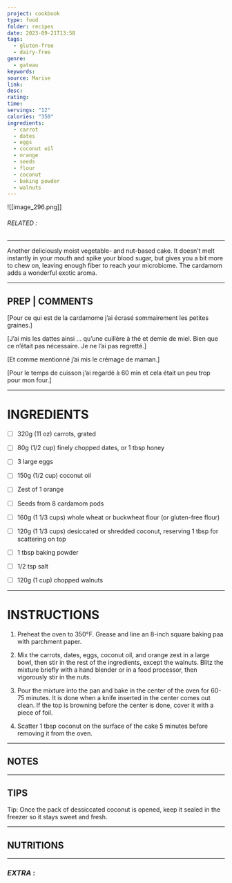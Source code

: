 ```yaml
---
project: cookbook
type: food
folder: recipes
date: 2023-09-21T13:58
tags:
  - gluten-free
  - dairy-free
genre:
  - gateau
keywords: 
source: Marise
link: 
desc: 
rating: 
time: 
servings: "12"
calories: "350"
ingredients:
  - carrot
  - dates
  - eggs
  - coconut oil
  - orange
  - seeds
  - flour
  - coconut
  - baking powder
  - walnuts
---
```


![[image_296.png]]
###### *RELATED* : 
---
Another deliciously moist vegetable- and nut-based cake. It doesn’t melt instantly in your mouth and spike your blood sugar, but gives you a bit more to chew on, leaving enough fiber to reach your microbiome. The cardamom adds a wonderful exotic aroma.

---
## PREP | COMMENTS

[Pour ce qui est de la cardamome j’ai écrasé sommairement les petites graines.]

[J’ai mis les dattes ainsi ... qu’une cuillère à thé et demie de miel. Bien que ce n’était pas nécessaire. Je ne l’ai pas regretté.]

[Et comme mentionné j’ai mis le crémage de maman.]

[Pour le temps de cuisson j’ai regardé à 60 min et cela était un peu trop pour mon four.]

---
# INGREDIENTS

- [ ] 320g (11 oz) carrots, grated
- [ ] 80g (1/2 cup) finely chopped dates, or 1 tbsp honey
- [ ] 3 large eggs
- [ ] 150g (1/2 cup) coconut oil
- [ ] Zest of 1 orange
- [ ] Seeds from 8 cardamom pods
- [ ] 160g (1 1/3 cups) whole wheat or buckwheat flour (or gluten-free flour)
- [ ] 120g (1 1/3 cups) desiccated or shredded coconut, reserving 1 tbsp for scattering on top
- [ ] 1 tbsp baking powder
- [ ] 1/2 tsp salt
- [ ] 120g (1 cup) chopped walnuts


---
# INSTRUCTIONS

1. Preheat the oven to 350°F. Grease and line an 8-inch square baking paa with parchment paper.

2. Mix the carrots, dates, eggs, coconut oil, and orange zest in a large bowl, then stir in the rest of the ingredients, except the walnuts. Blitz the mixture briefly with a hand blender or in a food processor, then vigorously stir in the nuts.

3. Pour the mixture into the pan and bake in the center of the oven for 60-75 minutes. It is done when a knife inserted in the center comes out clean. If the top is browning before the center is done, cover it with a piece of foil.

4. Scatter 1 tbsp coconut on the surface of the cake 5 minutes before removing it from the oven.


---
## NOTES



---
## TIPS

Tip: Once the pack of dessiccated coconut is opened, keep it sealed in the freezer so it stays sweet and fresh.

---
## NUTRITIONS



---
### *EXTRA* :



